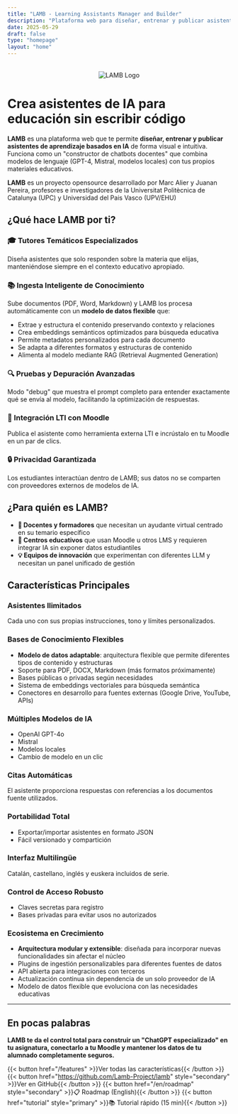 ```yaml
---
title: "LAMB - Learning Assistants Manager and Builder"
description: "Plataforma web para diseñar, entrenar y publicar asistentes de aprendizaje basados en IA sin escribir código"
date: 2025-05-29
draft: false
type: "homepage"
layout: "home"
---
```


<div style="text-align: center; margin: 2rem 0;">
  <img src="images/lamb_1.png" alt="LAMB Logo" style="max-width: 300px; height: auto;">
</div>

# Crea asistentes de IA para educación sin escribir código

**LAMB** es una plataforma web que te permite **diseñar, entrenar y publicar asistentes de aprendizaje basados en IA** de forma visual e intuitiva. Funciona como un "constructor de chatbots docentes" que combina modelos de lenguaje (GPT-4, Mistral, modelos locales) con tus propios materiales educativos.

**LAMB** es un proyecto opensource desarrollado por Marc Alier y Juanan  Pereira, profesores e investigadores de la Universitat Politècnica de Catalunya (UPC) y Universidad del Pais Vasco (UPV/EHU)
 

## ¿Qué hace LAMB por ti?

### 🎓 Tutores Temáticos Especializados
Diseña asistentes que solo responden sobre la materia que elijas, manteniéndose siempre en el contexto educativo apropiado.

### 📚 Ingesta Inteligente de Conocimiento
Sube documentos (PDF, Word, Markdown) y LAMB los procesa automáticamente con un **modelo de datos flexible** que:
- Extrae y estructura el contenido preservando contexto y relaciones
- Crea embeddings semánticos optimizados para búsqueda educativa
- Permite metadatos personalizados para cada documento
- Se adapta a diferentes formatos y estructuras de contenido
- Alimenta al modelo mediante RAG (Retrieval Augmented Generation)

### 🔍 Pruebas y Depuración Avanzadas
Modo "debug" que muestra el prompt completo para entender exactamente qué se envía al modelo, facilitando la optimización de respuestas.

### 🎯 Integración LTI con Moodle
Publica el asistente como herramienta externa LTI e incrústalo en tu Moodle en un par de clics.

### 🔒 Privacidad Garantizada
Los estudiantes interactúan dentro de LAMB; sus datos no se comparten con proveedores externos de modelos de IA.

## ¿Para quién es LAMB?

- **📖 Docentes y formadores** que necesitan un ayudante virtual centrado en su temario específico
- **🏫 Centros educativos** que usan Moodle u otros LMS y requieren integrar IA sin exponer datos estudiantiles
- **💡 Equipos de innovación** que experimentan con diferentes LLM y necesitan un panel unificado de gestión

## Características Principales

### Asistentes Ilimitados
Cada uno con sus propias instrucciones, tono y límites personalizados.

### Bases de Conocimiento Flexibles
- **Modelo de datos adaptable**: arquitectura flexible que permite diferentes tipos de contenido y estructuras
- Soporte para PDF, DOCX, Markdown (más formatos próximamente)
- Bases públicas o privadas según necesidades
- Sistema de embeddings vectoriales para búsqueda semántica
- Conectores en desarrollo para fuentes externas (Google Drive, YouTube, APIs)

### Múltiples Modelos de IA
- OpenAI GPT-4o
- Mistral
- Modelos locales
- Cambio de modelo en un clic

### Citas Automáticas
El asistente proporciona respuestas con referencias a los documentos fuente utilizados.

### Portabilidad Total
- Exportar/importar asistentes en formato JSON
- Fácil versionado y compartición

### Interfaz Multilingüe
Catalán, castellano, inglés y euskera incluidos de serie.

### Control de Acceso Robusto
- Claves secretas para registro
- Bases privadas para evitar usos no autorizados

### Ecosistema en Crecimiento
- **Arquitectura modular y extensible**: diseñada para incorporar nuevas funcionalidades sin afectar el núcleo
- Plugins de ingestión personalizables para diferentes fuentes de datos
- API abierta para integraciones con terceros
- Actualización continua sin dependencia de un solo proveedor de IA
- Modelo de datos flexible que evoluciona con las necesidades educativas

---

## En pocas palabras

**LAMB te da el control total para construir un "ChatGPT especializado" en tu asignatura, conectarlo a tu Moodle y mantener los datos de tu alumnado completamente seguros.**

{{< button href="/features" >}}Ver todas las características{{< /button >}}
{{< button href="https://github.com/Lamb-Project/lamb" style="secondary" >}}Ver en GitHub{{< /button >}}
{{< button href="/en/roadmap" style="secondary" >}}📋 Roadmap (English){{< /button >}}
{{< button href="tutorial" style="primary" >}}📚 Tutorial rápido (15 min){{< /button >}}